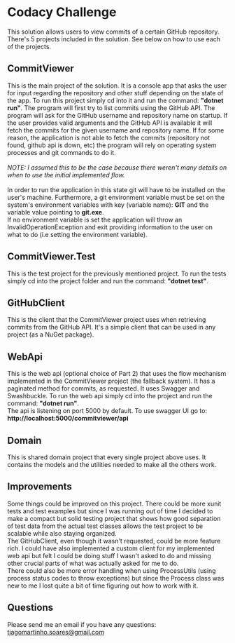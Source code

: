 # Codacy Challenge
This solution allows users to view commits of a certain GitHub repository. There's 5 projects included in the solution. 
See below on how to use each of the projects.

## CommitViewer
This is the main project of the solution. It is a console app that asks the user for input regarding the repository and other stuff depending on the state of the app.
To run this project simply cd into it and run the command: <b>"dotnet run"</b>. The program will first try to list commits using the GitHub API.
The program will ask for the GitHub username and repository name on startup. If the user provides valid arguments and the GitHub API is available
it will fetch the commits for the given username and repository name. 
If for some reason, the application is not able to fetch the commits (repository not found, github api is down, etc) the program will rely on
operating system processes and git commands to do it.<br>
<br>
<i>NOTE: I assumed this to be the case because there weren't many details on when to use the initial implemented flow.</i>
<br>
<br>
In order to run the application in this state git will have to be installed on the user's machine. Furthermore, a git environment variable
must be set on the system's environment variables with key (variable name): <b>GIT</b> and the variable value pointing to <b>git.exe</b>.<br>
If no environment variable is set the application will throw an InvalidOperationException and exit providing information to the user on what to do (i.e setting the environment variable).


## CommitViewer.Test
This is the test project for the previously mentioned project. To run the tests simply cd into the project folder and run the command: <b>"dotnet test"</b>.<br>


## GitHubClient
This is the client that the CommitViewer project uses when retrieving commits from the GitHub API. 
It's a simple client that can be used in any project (as a NuGet package).


## WebApi
This is the web api (optional choice of Part 2) that uses the flow mechanism implemented in the CommitViewer project (the fallback system). 
It has a paginated method for commits, as requested. It uses Swagger and Swashbuckle. To run the web api simply cd into the project and run the command: <b>"dotnet run"</b>.<br>
The api is listening on port 5000 by default. To use swagger UI go to: <b>http://localhost:5000/commitviewer/api</b>


## Domain
This is shared domain project that every single project above uses. It contains the models and the utilities needed to make all the others work.


## Improvements
Some things could be improved on this project. There could be more xunit tests and test examples but since I was running out of time 
I decided to make a compact but solid testing project that shows how good separation of test data from the actual test classes allows the test project to be scalable while also staying organized.<br>
The GitHubClient, even though it wasn't requested, could be more feature rich. I could have also implemented a custom client for my implemented web api but felt I could be doing stuff I wasn't asked to do and missing other crucial parts of what was actually asked for me to do.<br>
There could also be more error handling when using ProcessUtils (using process status codes to throw exceptions) but since the Process class was new to me I lost quite a bit of time figuring out how to work with it.

## Questions
Please send me an email if you have any questions: tiagomartinho.soares@gmail.com
